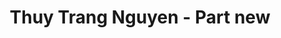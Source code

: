 ---
layout: album
resource: instagram
title: "Thuy Trang Nguyen - Part new"
description: "Instagram album of Thuy Trang Nguyen, part new.</br> Username: chin_19022"
active: gallery
album-title: "Thuy Trang Nguyen"
images:
  - image_path: chin_19022/new/20241213_123106_470171334_18149632924347304_2965713106770758940_n.jpg
  - image_path: chin_19022/new/20241231_192135_472290828_573652098896400_4804740733001371951_n.jpg
  - image_path: chin_19022/new/20250105_183538_472546982_2756262367916713_838444351444680230_n.jpg
  - image_path: chin_19022/new/20250410_155559_489143270_18161405467347304_6351600381916792632_n.jpg
  - image_path: chin_19022/new/20250410_155559_489200513_18161405449347304_6462923797047833884_n.jpg
  - image_path: chin_19022/new/20250410_155559_490303641_18161405458347304_6841354125489341237_n.jpg
  - image_path: chin_19022/new/20250410_155559_490388577_18161405476347304_8484890729362426159_n.jpg
  - image_path: chin_19022/new/20250413_164619_490183913_18161676124347304_3558816560595839289_n.jpg
  - image_path: chin_19022/new/20250416_113655_491028037_18161927113347304_5593271076812616493_n.jpg
  - image_path: chin_19022/new/20250416_113655_491498438_18161927122347304_1333850618730612265_n.jpg
  - image_path: chin_19022/new/20250417_145449_490701364_18162021997347304_4528195039577166915_n.jpg
  - image_path: chin_19022/new/20250417_145449_491498989_18162022006347304_5441287801924395433_n.jpg
  - image_path: chin_19022/new/20250417_145449_491506017_18162021994347304_6241787676025205074_n.jpg
  - image_path: chin_19022/new/20250421_124109_491512653_18162381868347304_5639397214636249066_n.jpg
  - image_path: chin_19022/new/20250424_101424_491463676_18162643654347304_3288571181393493702_n.jpg
  - image_path: chin_19022/new/20250424_204305_491496961_18162681448347304_3142060177379664564_n.jpg
  - image_path: chin_19022/new/20250424_204305_491515487_18162681439347304_4580844811470329344_n.jpg
  - image_path: chin_19022/new/20250428_111500_491895501_18163024510347304_3112079748850940871_n.jpg
  - image_path: chin_19022/new/20250428_161028_494145590_1853849028736177_4770854995357061388_n.jpg
  - image_path: chin_19022/new/20250429_102217_491894408_18163107061347304_1090703162045379249_n.jpg
  - image_path: chin_19022/new/20250429_102217_491895989_18163107043347304_4255939549378496293_n.jpg
  - image_path: chin_19022/new/20250429_102217_491899947_18163107052347304_4275550527021799678_n.jpg
---